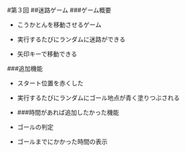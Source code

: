 #第３回
##迷路ゲーム
###ゲーム概要
- こうかとんを移動させるゲーム
- 実行するたびにランダムに迷路ができる

- 矢印キーで移動できる

###追加機能
- スタート位置を赤くした
- 実行するたびにランダムにゴール地点が青く塗りつぶされる

- ###時間があれば追加したかった機能
- ゴールの判定
- ゴールまでにかかった時間の表示
